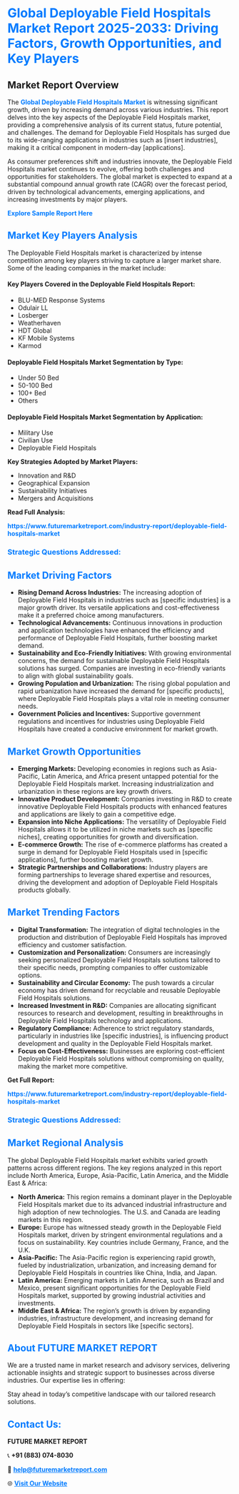 <h1 style="color: #007BFF;">Global Deployable Field Hospitals Market Report 2025-2033: Driving Factors, Growth Opportunities, and Key Players</h1>

<section id="overview">
<h2>Market Report Overview</h2>
<p>The <a href="https://www.futuremarketreport.com/industry-report/deployable-field-hospitals-market" style="color: #007BFF; text-decoration: none;"><strong>Global Deployable Field Hospitals Market</strong></a> is witnessing significant growth, driven by increasing demand across various industries. This report delves into the key aspects of the Deployable Field Hospitals market, providing a comprehensive analysis of its current status, future potential, and challenges. The demand for Deployable Field Hospitals has surged due to its wide-ranging applications in industries such as [insert industries], making it a critical component in modern-day [applications].</p>
<p>As consumer preferences shift and industries innovate, the Deployable Field Hospitals market continues to evolve, offering both challenges and opportunities for stakeholders. The global market is expected to expand at a substantial compound annual growth rate (CAGR) over the forecast period, driven by technological advancements, emerging applications, and increasing investments by major players.</p>
</section>

<section id="overview">
<p><a href="https://www.futuremarketreport.com/request-sample/reportId=122416" style="color: #007BFF; text-decoration: none;"><strong>Explore Sample Report Here</strong></a></p>
</section>

<section id="key-players">
<h2 style="color: #007BFF;">Market Key Players Analysis</h2>
<p>The Deployable Field Hospitals market is characterized by intense competition among key players striving to capture a larger market share. Some of the leading companies in the market include:</p>
<h4>Key Players Covered in the Deployable Field Hospitals Report:</h4>
<ul><li>BLU-MED Response Systems</li><li>Odulair LL</li><li>Losberger</li><li>Weatherhaven</li><li>HDT Global</li><li>KF Mobile Systems</li><li>Karmod</li></ul>
<h4>Deployable Field Hospitals Market Segmentation by Type:</h4>
<ul><li>Under 50 Bed</li><li>50-100 Bed</li><li>100+ Bed</li><li>Others</li></ul>

<h4>Deployable Field Hospitals Market Segmentation by Application:</h4>
<ul><li>Military Use</li><li>Civilian Use</li><li>Deployable Field Hospitals</li></ul>
<p><strong>Key Strategies Adopted by Market Players:</strong></p>
<ul>
<li>Innovation and R&D</li>
<li>Geographical Expansion</li>
<li>Sustainability Initiatives</li>
<li>Mergers and Acquisitions</li>
</ul>
</section>

<section>
<p><strong>Read Full Analysis: </strong></p><a href="https://www.futuremarketreport.com/industry-report/deployable-field-hospitals-market" style="color: #007BFF; text-decoration: none;"><strong>https://www.futuremarketreport.com/industry-report/deployable-field-hospitals-market</strong></a>
<h3 style="color: #007BFF;">Strategic Questions Addressed:</h3>
</section>

<section id="driving-factors">
<h2 style="color: #007BFF;">Market Driving Factors</h2>
<ul>
<li><strong>Rising Demand Across Industries:</strong> The increasing adoption of Deployable Field Hospitals in industries such as [specific industries] is a major growth driver. Its versatile applications and cost-effectiveness make it a preferred choice among manufacturers.</li>
<li><strong>Technological Advancements:</strong> Continuous innovations in production and application technologies have enhanced the efficiency and performance of Deployable Field Hospitals, further boosting market demand.</li>
<li><strong>Sustainability and Eco-Friendly Initiatives:</strong> With growing environmental concerns, the demand for sustainable Deployable Field Hospitals solutions has surged. Companies are investing in eco-friendly variants to align with global sustainability goals.</li>
<li><strong>Growing Population and Urbanization:</strong> The rising global population and rapid urbanization have increased the demand for [specific products], where Deployable Field Hospitals plays a vital role in meeting consumer needs.</li>
<li><strong>Government Policies and Incentives:</strong> Supportive government regulations and incentives for industries using Deployable Field Hospitals have created a conducive environment for market growth.</li>
</ul>
</section>

<section id="growth-opportunities">
<h2 style="color: #007BFF;">Market Growth Opportunities</h2>
<ul>
<li><strong>Emerging Markets:</strong> Developing economies in regions such as Asia-Pacific, Latin America, and Africa present untapped potential for the Deployable Field Hospitals market. Increasing industrialization and urbanization in these regions are key growth drivers.</li>
<li><strong>Innovative Product Development:</strong> Companies investing in R&D to create innovative Deployable Field Hospitals products with enhanced features and applications are likely to gain a competitive edge.</li>
<li><strong>Expansion into Niche Applications:</strong> The versatility of Deployable Field Hospitals allows it to be utilized in niche markets such as [specific niches], creating opportunities for growth and diversification.</li>
<li><strong>E-commerce Growth:</strong> The rise of e-commerce platforms has created a surge in demand for Deployable Field Hospitals used in [specific applications], further boosting market growth.</li>
<li><strong>Strategic Partnerships and Collaborations:</strong> Industry players are forming partnerships to leverage shared expertise and resources, driving the development and adoption of Deployable Field Hospitals products globally.</li>
</ul>
</section>

<section id="trending-factors">
<h2 style="color: #007BFF;">Market Trending Factors</h2>
<ul>
<li><strong>Digital Transformation:</strong> The integration of digital technologies in the production and distribution of Deployable Field Hospitals has improved efficiency and customer satisfaction.</li>
<li><strong>Customization and Personalization:</strong> Consumers are increasingly seeking personalized Deployable Field Hospitals solutions tailored to their specific needs, prompting companies to offer customizable options.</li>
<li><strong>Sustainability and Circular Economy:</strong> The push towards a circular economy has driven demand for recyclable and reusable Deployable Field Hospitals solutions.</li>
<li><strong>Increased Investment in R&D:</strong> Companies are allocating significant resources to research and development, resulting in breakthroughs in Deployable Field Hospitals technology and applications.</li>
<li><strong>Regulatory Compliance:</strong> Adherence to strict regulatory standards, particularly in industries like [specific industries], is influencing product development and quality in the Deployable Field Hospitals market.</li>
<li><strong>Focus on Cost-Effectiveness:</strong> Businesses are exploring cost-efficient Deployable Field Hospitals solutions without compromising on quality, making the market more competitive.</li>
</ul>
</section>

<section>
<p><strong>Get Full Report: </strong></p><a href="https://www.futuremarketreport.com/industry-report/deployable-field-hospitals-market" style="color: #007BFF; text-decoration: none;"><strong>https://www.futuremarketreport.com/industry-report/deployable-field-hospitals-market</strong></a>
<h3 style="color: #007BFF;">Strategic Questions Addressed:</h3>
</section>


<section id="regional-analysis">
<h2 style="color: #007BFF;">Market Regional Analysis</h2>
<p>The global Deployable Field Hospitals market exhibits varied growth patterns across different regions. The key regions analyzed in this report include North America, Europe, Asia-Pacific, Latin America, and the Middle East & Africa:</p>
<ul>
<li><strong>North America:</strong> This region remains a dominant player in the Deployable Field Hospitals market due to its advanced industrial infrastructure and high adoption of new technologies. The U.S. and Canada are leading markets in this region.</li>
<li><strong>Europe:</strong> Europe has witnessed steady growth in the Deployable Field Hospitals market, driven by stringent environmental regulations and a focus on sustainability. Key countries include Germany, France, and the U.K.</li>
<li><strong>Asia-Pacific:</strong> The Asia-Pacific region is experiencing rapid growth, fueled by industrialization, urbanization, and increasing demand for Deployable Field Hospitals in countries like China, India, and Japan.</li>
<li><strong>Latin America:</strong> Emerging markets in Latin America, such as Brazil and Mexico, present significant opportunities for the Deployable Field Hospitals market, supported by growing industrial activities and investments.</li>
<li><strong>Middle East & Africa:</strong> The region’s growth is driven by expanding industries, infrastructure development, and increasing demand for Deployable Field Hospitals in sectors like [specific sectors].</li>
</ul>
</section>

<footer>
<h2 style="color: #007BFF;">About FUTURE MARKET REPORT</h2>
<p>We are a trusted name in market research and advisory services, delivering actionable insights and strategic support to businesses across diverse industries. Our expertise lies in offering:</p>

<p>Stay ahead in today’s competitive landscape with our tailored research solutions.</p>

<h2 style="color: #007BFF;">Contact Us:</h2>
<p><strong>FUTURE MARKET REPORT</strong></p>
<p>📞 <strong>+91 (883) 074-8030</strong></p>
<p>📧 <strong><a href="mailto:help@futuremarketreport.com" style="color: #007BFF;">help@futuremarketreport.com</a></strong></p>
<p>🌐 <strong><a href="https://www.futuremarketreport.com/" style="color: #007BFF;">Visit Our Website</a></strong></p>
</footer>